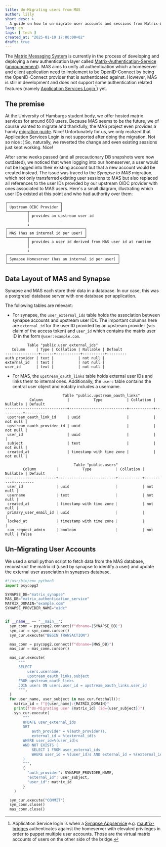 ```yaml
---
title: Un-Migrating users from MAS
author: lilly
short_desc: >
  A guide on how to un-migrate user accounts and sessions from Matrix-Authentication-Service
lang: en
tags: [ tech ]
created_at: "2025-01-10 17:00:00+02"
draft: true
---
```


The [Matrix Messaging System](https://matrix.org/) is currently in the process of developing and deploying a new authentication layer called [Matrix-Authentication-Service](https://github.com/element-hq/matrix-authentication-service) ([announcement](https://matrix.org/blog/2023/09/matrix-2-0/#native-open-id-connect)).
MAS aims to unify all authentication which a homeserver and client application need to implement to be OpenID-Connect by being the OpenID-Connect provider that is authenticated against.
However, MAS is still in development and does not support some authentication related features (namely [Application Services Login](https://element-hq.github.io/matrix-authentication-service/as-login.html)[^1]) yet.

## The premise

At the University of Hamburgs student body, we offer hosted matrix services for around 600 users.
Because MAS seems to be the future, we of course wanted to migrate and thankfully, the MAS project even provides a handy [migration guide](https://element-hq.github.io/matrix-authentication-service/setup/migration.html). Nice!
Unfortunately for us, we only realized that Application Services Login is not supported after doing the migration. Not so nice :(
So, naturally, we reverted the change and even existing sessions just kept working. Nice!

After some weeks passed (and all precautionary DB snapshots were now outdated), we noticed that when logging into our homeserver, a user would not be logged into their existing account but that a new account would be created instead.
The issue was traced to the *Synapse to MAS* migration, which not only transferred existing user sessions to MAS but also replaced all references to the user IDs provided by our upstream OIDC provider with ones associated to MAS users.
Here's a small diagram, illustrating which user IDs existed at this point and who had authority over them:

```text
┌────────────────────────┐
│ Upstream OIDC Provider │
└─────────┬──────────────┘
          │ provides an upstream user id
          │
          ↓
┌───────────────────────────────────┐
│ MAS (has an internal id per user) │
└─────────┬─────────────────────────┘
          │ provides a user id derived from MAS user id at runtime
          │
          ↓
┌──────────────────────────────────────────────────┐
│ Synapse Homeserver (has an internal id per user) │
└──────────────────────────────────────────────────┘
```

## Data Layout of MAS and Synapse

Synapse and MAS each store their data in a database.
In our case, this was a postgresql database server with one database per application.

The following tables are relevant:

- For synapse, the `user_external_ids` table holds the association between synapse accounts and upstream user IDs.
  The important columns here are `external_id` for the user ID provided by an upstream provider (`sub` claim of the access token) and `user_id` which contains the matrix user ID in the form `@user:example.com`.

```text
          Table "public.user_external_ids"
   Column     | Type | Collation | Nullable | Default
---------------+------+-----------+----------+---------
auth_provider | text |           | not null |
external_id   | text |           | not null |
user_id       | text |           | not null |
```

- For MAS, the `upstream_oauth_links` table holds external user IDs and links them to internal ones.
  Additionally, the `users` table contains the central user object and notably includes a username.

```text
                          Table "public.upstream_oauth_links"
           Column           |           Type           | Collation | Nullable | Default
----------------------------+--------------------------+-----------+----------+---------
 upstream_oauth_link_id     | uuid                     |           | not null |
 upstream_oauth_provider_id | uuid                     |           | not null |
 user_id                    | uuid                     |           |          |
 subject                    | text                     |           | not null |
 created_at                 | timestamp with time zone |           | not null |
```

```text
                               Table "public.users"
        Column         |           Type           | Collation | Nullable | Default
-----------------------+--------------------------+-----------+----------+---------
 user_id               | uuid                     |           | not null |
 username              | text                     |           | not null |
 created_at            | timestamp with time zone |           | not null |
 primary_user_email_id | uuid                     |           |          |
 locked_at             | timestamp with time zone |           |          |
 can_request_admin     | boolean                  |           | not null | false
```


## Un-Migrating User Accounts

We used a small python script to fetch data from the MAS database, reconstruct the matrix id (used by synapse to identify a user) and update the external user association in synapses database.

```python
#!/usr/bin/env python3
import psycopg2

SYNAPSE_DB="matrix_synapse"
MAS_DB="matrix_authentication_service"
MATRIX_DOMAIN="example.com"
SYNAPSE_PROVIDER_NAME="oidc"


if __name__ == "__main__":
  syn_conn = psycopg2.connect(f"dbname={SYNAPSE_DB}")
  syn_cur = syn_conn.cursor()
  syn_cur.execute("BEGIN TRANSACTION")

  mas_conn = psycopg2.connect(f"dbname={MAS_DB}")
  mas_cur = mas_conn.cursor()

  mas_cur.execute(
      """
      SELECT
          users.username,
          upstream_oauth_links.subject
      FROM upstream_oauth_links
      JOIN users ON users.user_id = upstream_oauth_links.user_id
      """,
  )
  for user_name, user_subject in mas_cur.fetchall():
    matrix_id = f"@{user_name}:{MATRIX_DOMAIN}"
    print(f"Un-Migrating user {matrix_id} (id={user_subject})")
    syn_cur.execute(
        """
        UPDATE user_external_ids
        SET
            auth_provider = %(auth_provider)s,
            external_id = %(external_id)s
        WHERE user_id=%(user_id)s
        AND NOT EXISTS (
            SELECT 1 FROM user_external_ids
            WHERE user_id = %(user_id)s AND external_id = %(external_id)s
        )
        """,
        {
          "auth_provider": SYNAPSE_PROVIDER_NAME,
          "external_id": user_subject,
          "user_id": matrix_id
        }
    )

  syn_cur.execute("COMMIT")
  syn_conn.close()
  mas_conn.close()
```


[^1]: Application Service login is when a [Synapse Appservice](https://element-hq.github.io/synapse/latest/application_services.html) e.g. [mautrix-bridges](https://docs.mau.fi/bridges/general/registering-appservices.html) authenticates against the homeserver with elevated privileges in order to puppet multiple user accounts. Those are the virtual matrix accounts of users on the other side of the bridge.
